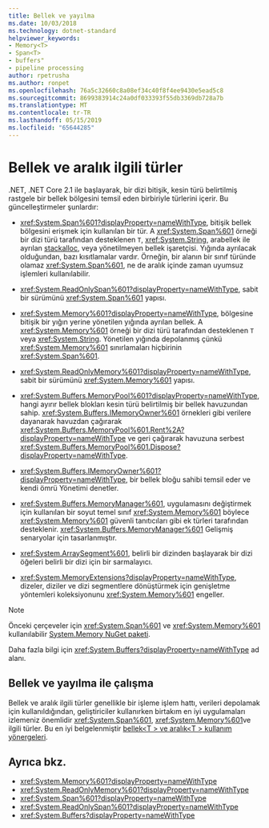 ```yaml
---
title: Bellek ve yayılma
ms.date: 10/03/2018
ms.technology: dotnet-standard
helpviewer_keywords:
- Memory<T>
- Span<T>
- buffers"
- pipeline processing
author: rpetrusha
ms.author: ronpet
ms.openlocfilehash: 76a5c32660c8a08ef34c40f8f4ee9430e5ead5c8
ms.sourcegitcommit: 8699383914c24a0df033393f55db3369db728a7b
ms.translationtype: MT
ms.contentlocale: tr-TR
ms.lasthandoff: 05/15/2019
ms.locfileid: "65644285"
---
```

# <a name="memory--and-span-related-types"></a>Bellek ve aralık ilgili türler

.NET, .NET Core 2.1 ile başlayarak, bir dizi bitişik, kesin türü belirtilmiş rastgele bir bellek bölgesini temsil eden birbiriyle türlerini içerir. Bu güncelleştirmeler şunlardır:

- <xref:System.Span%601?displayProperty=nameWithType>, bitişik bellek bölgesini erişmek için kullanılan bir tür. A <xref:System.Span%601> örneği bir dizi türü tarafından desteklenen `T`, <xref:System.String>, arabellek ile ayrılan [stackalloc](~/docs/csharp/language-reference/keywords/stackalloc.md), veya yönetilmeyen bellek işaretçisi. Yığında ayrılacak olduğundan, bazı kısıtlamalar vardır. Örneğin, bir alanın bir sınıf türünde olamaz <xref:System.Span%601>, ne de aralık içinde zaman uyumsuz işlemleri kullanılabilir.

- <xref:System.ReadOnlySpan%601?displayProperty=nameWithType>, sabit bir sürümünü <xref:System.Span%601> yapısı.

- <xref:System.Memory%601?displayProperty=nameWithType>, bölgesine bitişik bir yığın yerine yönetilen yığında ayrılan bellek. A <xref:System.Memory%601> örneği bir dizi türü tarafından desteklenen `T` veya <xref:System.String>. Yönetilen yığında depolanmış çünkü <xref:System.Memory%601> sınırlamaları hiçbirinin <xref:System.Span%601>.

- <xref:System.ReadOnlyMemory%601?displayProperty=nameWithType>, sabit bir sürümünü <xref:System.Memory%601> yapısı.

- <xref:System.Buffers.MemoryPool%601?displayProperty=nameWithType>, hangi ayırır bellek blokları kesin türü belirtilmiş bir bellek havuzundan sahip. <xref:System.Buffers.IMemoryOwner%601> örnekleri gibi verilere dayanarak havuzdan çağırarak <xref:System.Buffers.MemoryPool%601.Rent%2A?displayProperty=nameWithType> ve geri çağırarak havuzuna serbest <xref:System.Buffers.MemoryPool%601.Dispose?displayProperty=nameWithType>.

- <xref:System.Buffers.IMemoryOwner%601?displayProperty=nameWithType>, bir bellek bloğu sahibi temsil eder ve kendi ömrü Yönetimi denetler.

- <xref:System.Buffers.MemoryManager%601>, uygulamasını değiştirmek için kullanılan bir soyut temel sınıf <xref:System.Memory%601> böylece <xref:System.Memory%601> güvenli tanıtıcıları gibi ek türleri tarafından desteklenir. <xref:System.Buffers.MemoryManager%601> Gelişmiş senaryolar için tasarlanmıştır.

- <xref:System.ArraySegment%601>, belirli bir dizinden başlayarak bir dizi öğeleri belirli bir dizi için bir sarmalayıcı.

- <xref:System.MemoryExtensions?displayProperty=nameWithType>, dizeler, diziler ve dizi segmentlere dönüştürmek için genişletme yöntemleri koleksiyonunu <xref:System.Memory%601> engeller.

> [!NOTE]
> Önceki çerçeveler için <xref:System.Span%601> ve <xref:System.Memory%601> kullanılabilir [System.Memory NuGet paketi](https://www.nuget.org/packages/System.Memory/).

Daha fazla bilgi için <xref:System.Buffers?displayProperty=nameWithType> ad alanı.

## <a name="working-with-memory-and-span"></a>Bellek ve yayılma ile çalışma

Bellek ve aralık ilgili türler genellikle bir işleme işlem hattı, verileri depolamak için kullanıldığından, geliştiriciler kullanırken birtakım en iyi uygulamaları izlemeniz önemlidir <xref:System.Span%601>, <xref:System.Memory%601>ve ilgili türler. Bu en iyi belgelenmiştir [bellek\<T > ve aralık\<T > kullanım yönergeleri](memory-t-usage-guidelines.md).

## <a name="see-also"></a>Ayrıca bkz.

- <xref:System.Memory%601?displayProperty=nameWithType>
- <xref:System.ReadOnlyMemory%601?displayProperty=nameWithType>
- <xref:System.Span%601?displayProperty=nameWithType>
- <xref:System.ReadOnlySpan%601?displayProperty=nameWithType>
- <xref:System.Buffers?displayProperty=nameWithType>
